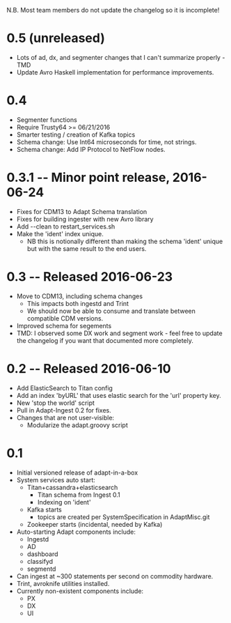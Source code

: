 
N.B. Most team members do not update the changelog so it is incomplete!

# 0.5 (unreleased)
- Lots of ad, dx, and segmenter changes that I can't summarize properly -TMD
- Update Avro Haskell implementation for performance improvements.

# 0.4
- Segmenter functions
- Require Trusty64 >= 06/21/2016
- Smarter testing / creation of Kafka topics
- Schema change: Use Int64 microseconds for time, not strings.
- Schema change: Add IP Protocol to NetFlow nodes.

# 0.3.1 -- Minor point release, 2016-06-24
- Fixes for CDM13 to Adapt Schema translation
- Fixes for building ingester with new Avro library
- Add --clean to restart_services.sh
- Make the 'ident' index unique.
    - NB this is notionally different than making the schema 'ident' unique but
      with the same result to the end users.

# 0.3 -- Released 2016-06-23

- Move to CDM13, including schema changes
  - This impacts both ingestd and Trint
  - We should now be able to consume and translate between compatible CDM versions.
- Improved schema for segements
- TMD: I observed some DX work and segment work - feel free to update the
       changelog if you want that documented more completely.


# 0.2 -- Released 2016-06-10

- Add ElasticSearch to Titan config
- Add an index 'byURL' that uses elastic search for the 'url' property key.
- New 'stop the world' script
- Pull in Adapt-Ingest 0.2 for fixes.
- Changes that are not user-visible:
  * Modularize the adapt.groovy script

# 0.1

- Initial versioned release of adapt-in-a-box
- System services auto start:
  - Titan+cassandra+elasticsearch
      - Titan schema from Ingest 0.1
      - Indexing on 'ident'
  - Kafka starts
    - topics are created per SystemSpecification in AdaptMisc.git
  - Zookeeper starts (incidental, needed by Kafka)
- Auto-starting Adapt components include:
  - Ingestd
  - AD
  - dashboard
  - classifyd
  - segmentd
- Can ingest at ~300 statements per second on commodity hardware.
- Trint, avroknife utilities installed.
- Currently non-existent components include:
  - PX
  - DX
  - UI
